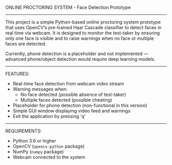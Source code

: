 ONLINE PROCTORING SYSTEM - Face Detection Prototype

--------------------------------------------------------

This project is a simple Python-based online proctoring system prototype that uses OpenCV’s pre-trained Haar Cascade classifier to detect faces in real time via webcam. It is designed to monitor the test-taker by ensuring only one face is visible and to raise warnings when no face or multiple faces are detected.

Currently, phone detection is a placeholder and not implemented — advanced phone/object detection would require deep learning models.

--------------------------------------------------------

FEATURES:

- Real-time face detection from webcam video stream
- Warning messages when:
  - No face detected (possible absence of test-taker)
  - Multiple faces detected (possible cheating)
- Placeholder for phone detection (non-functional in this version)
- Simple GUI window displaying video feed and warnings
- Exit the application by pressing 'q'

--------------------------------------------------------

REQUIREMENTS:

- Python 3.6 or higher
- OpenCV (`opencv-python` package)
- NumPy (`numpy` package)
- Webcam connected to the system
